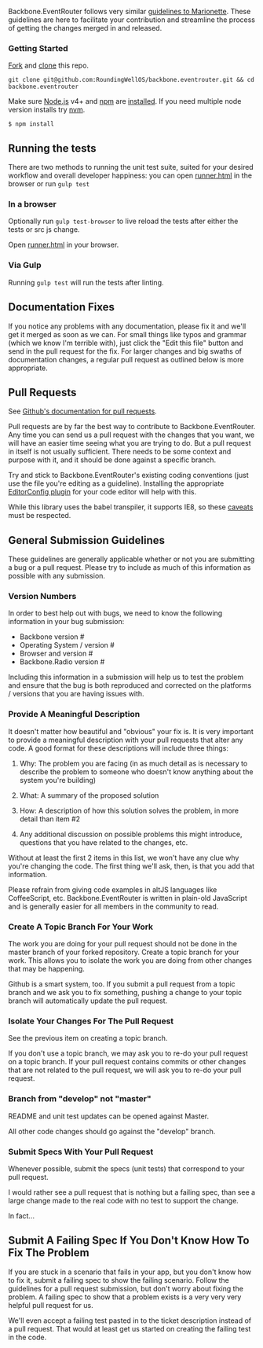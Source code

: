 Backbone.EventRouter follows very similar [guidelines to Marionette](https://github.com/marionettejs/backbone.marionette/edit/master/CONTRIBUTING.md).
These guidelines are here to facilitate your contribution and streamline
the process of getting the changes merged in and released.

### Getting Started

[Fork](https://help.github.com/articles/fork-a-repo/) and
[clone](http://git-scm.com/docs/git-clone) this repo.

```
git clone git@github.com:RoundingWellOS/backbone.eventrouter.git && cd backbone.eventrouter
```

Make sure [Node.js](http://nodejs.org/) v4+ and [npm](https://www.npmjs.org/) are
[installed](http://nodejs.org/download/).
If you need multiple node version installs try [nvm](https://www.npmjs.com/package/nvm).

```
$ npm install
```

## Running the tests

There are two methods to running the unit test suite, suited
for your desired workflow and overall developer happiness:
you can open [runner.html](./test/runner.html) in the browser or run `gulp test`


### In a browser

  Optionally run `gulp test-browser` to live reload the tests after
  either the tests or src js change.

  Open [runner.html](./test/runner.html) in your browser.

### Via Gulp

  Running `gulp test`  will run the tests after linting.

## Documentation Fixes

If you notice any problems with any documentation, please
fix it and we'll get it merged as soon as we can. For
small things like typos and grammar (which we know I'm
terrible with), just click the "Edit this file" button
and send in the pull request for the fix. For larger
changes and big swaths of documentation changes, a regular
pull request as outlined below is more appropriate.

## Pull Requests

See [Github's documentation for pull requests](https://help.github.com/articles/using-pull-requests).

Pull requests are by far the best way to contribute to
Backbone.EventRouter. Any time you can send us a pull request with
the changes that you want, we will have an easier time
seeing what you are trying to do. But a pull request in
itself is not usually sufficient. There needs to be some
context and purpose with it, and it should be done
against a specific branch.

Try and stick to Backbone.EventRouter's existing coding conventions
(just use the file you're editing as a guideline).
Installing the appropriate [EditorConfig plugin](http://editorconfig.org/#download)
for your code editor will help with this.

While this library uses the babel transpiler, it supports IE8, so these [caveats](http://babeljs.io/docs/usage/caveats/) must be respected.

## General Submission Guidelines

These guidelines are generally applicable whether or not
you are submitting a bug or a pull request. Please try to
include as much of this information as possible with any
submission.

### Version Numbers

In order to best help out with bugs, we need to know the
following information in your bug submission:

* Backbone version #
* Operating System / version #
* Browser and version #
* Backbone.Radio version #

Including this information in a submission will help
us to test the problem and ensure that the bug is
both reproduced and corrected on the platforms / versions
that you are having issues with.

### Provide A Meaningful Description

It doesn't matter how beautiful and "obvious" your fix is.
It is very important to provide a meaningful
description with your pull requests that alter any code.
A good format for these descriptions will include three things:

1. Why: The problem you are facing (in as much detail as is
necessary to describe the problem to someone who doesn't
know anything about the system you're building)

2. What: A summary of the proposed solution

3. How: A description of how this solution solves the problem,
in more detail than item #2

4. Any additional discussion on possible problems this might
introduce, questions that you have related to the changes, etc.

Without at least the first 2 items in this list, we won't
have any clue why you're changing the code. The first thing
we'll ask, then, is that you add that information.

Please refrain from giving code examples in altJS languages like
CoffeeScript, etc. Backbone.EventRouter is written in plain-old JavaScript
and is generally easier for all members in the community to read.

### Create A Topic Branch For Your Work

The work you are doing for your pull request should not be
done in the master branch of your forked repository. Create
a topic branch for your work. This allows you to isolate
the work you are doing from other changes that may be happening.

Github is a smart system, too. If you submit a pull request
from a topic branch and we ask you to fix something, pushing
a change to your topic branch will automatically update the
pull request.

### Isolate Your Changes For The Pull Request

See the previous item on creating a topic branch.

If you don't use a topic branch, we may ask you to re-do your
pull request on a topic branch. If your pull request contains
commits or other changes that are not related to the pull
request, we will ask you to re-do your pull request.

### Branch from "develop" not "master"

README and unit test updates can be opened against Master.

All other code changes should go against the "develop" branch.

### Submit Specs With Your Pull Request

Whenever possible, submit the specs (unit tests) that
correspond to your pull request.

I would rather see a pull request that is nothing but a
failing spec, than see a large change made to the real
code with no test to support the change.

In fact...

## Submit A Failing Spec If You Don't Know How To Fix The Problem

If you are stuck in a scenario that fails in your app,
but you don't know how to fix it, submit a failing spec
to show the failing scenario. Follow the guidelines for a
pull request submission, but don't worry about fixing the
problem. A failing spec to show that a problem exists is
a very very very helpful pull request for us.

We'll even accept a failing test pasted in to the ticket
description instead of a pull request. That would at
least get us started on creating the failing test in the code.
